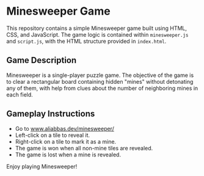 # Minesweeper Game

This repository contains a simple Minesweeper game built using HTML, CSS, and JavaScript. The game logic is contained within `minesweeper.js` and `script.js`, with the HTML structure provided in `index.html`.

## Game Description

Minesweeper is a single-player puzzle game. The objective of the game is to clear a rectangular board containing hidden "mines" without detonating any of them, with help from clues about the number of neighboring mines in each field.

## Gameplay Instructions

- Go to www.aliabbas.dev/minesweeper/
- Left-click on a tile to reveal it. 
- Right-click on a tile to mark it as a mine.
- The game is won when all non-mine tiles are revealed.
- The game is lost when a mine is revealed.

Enjoy playing Minesweeper!
